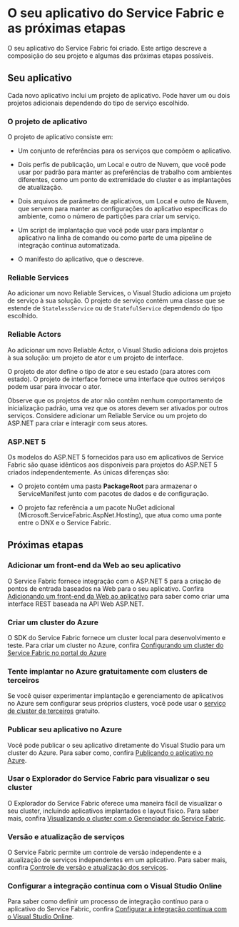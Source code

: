 <properties
   pageTitle="Próximas etapas da criação do projeto no Service Fabric | Microsoft Azure"
   description="Este artigo contém links para um conjunto de tarefas básicas de desenvolvimento para o Service Fabric"
   services="service-fabric"
   documentationCenter=".net"
   authors="seanmck"
   manager="timlt"
   editor=""/>

<tags
   ms.service="service-fabric"
   ms.devlang="dotNet"
   ms.topic="article"
   ms.tgt_pltfrm="NA"
   ms.workload="NA"
   ms.date="12/06/2015"
   ms.author="seanmck"/>

# O seu aplicativo do Service Fabric e as próximas etapas
O seu aplicativo do Service Fabric foi criado. Este artigo descreve a composição do seu projeto e algumas das próximas etapas possíveis.

## Seu aplicativo
Cada novo aplicativo inclui um projeto de aplicativo. Pode haver um ou dois projetos adicionais dependendo do tipo de serviço escolhido.

### O projeto de aplicativo
O projeto de aplicativo consiste em:

- Um conjunto de referências para os serviços que compõem o aplicativo.

- Dois perfis de publicação, um Local e outro de Nuvem, que você pode usar por padrão para manter as preferências de trabalho com ambientes diferentes, como um ponto de extremidade do cluster e as implantações de atualização.

- Dois arquivos de parâmetro de aplicativos, um Local e outro de Nuvem, que servem para manter as configurações do aplicativo específicas do ambiente, como o número de partições para criar um serviço.

- Um script de implantação que você pode usar para implantar o aplicativo na linha de comando ou como parte de uma pipeline de integração contínua automatizada.

- O manifesto do aplicativo, que o descreve.

### Reliable Services
Ao adicionar um novo Reliable Services, o Visual Studio adiciona um projeto de serviço à sua solução. O projeto de serviço contém uma classe que se estende de `StatelessService` ou de `StatefulService` dependendo do tipo escolhido.

### Reliable Actors
Ao adicionar um novo Reliable Actor, o Visual Studio adiciona dois projetos à sua solução: um projeto de ator e um projeto de interface.

O projeto de ator define o tipo de ator e seu estado (para atores com estado). O projeto de interface fornece uma interface que outros serviços podem usar para invocar o ator.

Observe que os projetos de ator não contêm nenhum comportamento de inicialização padrão, uma vez que os atores devem ser ativados por outros serviços. Considere adicionar um Reliable Service ou um projeto do ASP.NET para criar e interagir com seus atores.

### ASP.NET 5
Os modelos do ASP.NET 5 fornecidos para uso em aplicativos de Service Fabric são quase idênticos aos disponíveis para projetos do ASP.NET 5 criados independentemente. As únicas diferenças são:

- O projeto contém uma pasta **PackageRoot** para armazenar o ServiceManifest junto com pacotes de dados e de configuração.

- O projeto faz referência a um pacote NuGet adicional (Microsoft.ServiceFabric.AspNet.Hosting), que atua como uma ponte entre o DNX e o Service Fabric.

## Próximas etapas
### Adicionar um front-end da Web ao seu aplicativo
O Service Fabric fornece integração com o ASP.NET 5 para a criação de pontos de entrada baseados na Web para o seu aplicativo. Confira [Adicionando um front-end da Web ao aplicativo][add-web-frontend] para saber como criar uma interface REST baseada na API Web ASP.NET.

### Criar um cluster do Azure
O SDK do Service Fabric fornece um cluster local para desenvolvimento e teste. Para criar um cluster no Azure, confira [Configurando um cluster do Service Fabric no portal do Azure][create-cluster-in-portal]

### Tente implantar no Azure gratuitamente com clusters de terceiros

Se você quiser experimentar implantação e gerenciamento de aplicativos no Azure sem configurar seus próprios clusters, você pode usar o [serviço de cluster de terceiros](http://aka.ms/tryservicefabric) gratuito.

### Publicar seu aplicativo no Azure
Você pode publicar o seu aplicativo diretamente do Visual Studio para um cluster do Azure. Para saber como, confira [Publicando o aplicativo no Azure][publish-app-to-azure].

### Usar o Explorador do Service Fabric para visualizar o seu cluster
O Explorador do Service Fabric oferece uma maneira fácil de visualizar o seu cluster, incluindo aplicativos implantados e layout físico. Para saber mais, confira [Visualizando o cluster com o Gerenciador do Service Fabric][visualize-with-sfx].

### Versão e atualização de serviços
O Service Fabric permite um controle de versão independente e a atualização de serviços independentes em um aplicativo. Para saber mais, confira [Controle de versão e atualização dos serviços][app-upgrade-tutorial].

### Configurar a integração contínua com o Visual Studio Online
Para saber como definir um processo de integração contínuo para o aplicativo do Service Fabric, confira [Configurar a integração contínua com o Visual Studio Online][ci-with-vso].


<!-- Links -->
[add-web-frontend]: ./service-fabric-add-a-web-frontend.md
[create-cluster-in-portal]: ./service-fabric-cluster-creation-via-portal.md
[publish-app-to-azure]: ./service-fabric-publish-app-remote-cluster.md
[visualize-with-sfx]: ./service-fabric-visualizing-your-cluster.md
[ci-with-vso]: ./service-fabric-configure-continuous-integration-with-vso.md
[reliable-services-webapi]: ./service-fabric-reliable-services-communication-webapi.md
[app-upgrade-tutorial]: ./service-fabric-application-upgrade-tutorial.md

<!---HONumber=AcomDC_1210_2015-->